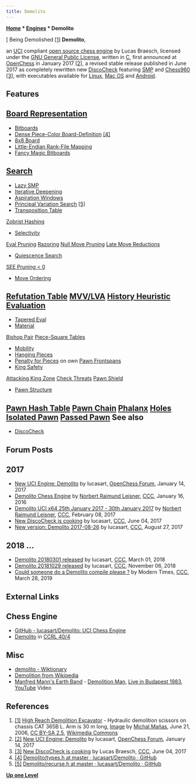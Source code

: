 ```yaml
---
title: Demolito
---
```

**[Home](Home "Home") * [Engines](Engines "Engines") * Demolito**

\[ Being Demolished <a id="cite-note-1" href="#cite-ref-1">[1]</a>
**Demolito**,

an [UCI](UCI "UCI") compliant [open source chess engine](Category:Open_Source "Category:Open Source") by Lucas Braesch, licensed under the [GNU General Public License](Free_Software_Foundation#GPL "Free Software Foundation"), written in [C](C "C"), first announced at [OpenChess](Computer_Chess_Forums "Computer Chess Forums") in January 2017 <a id="cite-note-2" href="#cite-ref-2">[2]</a>, a revised stable release published in June 2017 as completely rewritten new [DiscoCheck](DiscoCheck "DiscoCheck") featuring [SMP](Parallel_Search "Parallel Search") and [Chess960](Chess960 "Chess960") <a id="cite-note-3" href="#cite-ref-3">[3]</a>, with executables available for [Linux](Linux "Linux"), [Mac OS](Mac_OS "Mac OS") and [Android](Android "Android").

## Features

## [Board Representation](Board_Representation "Board Representation")

- [Bitboards](Bitboards "Bitboards")
- [Dense Piece-Color Board-Definition](Bitboard_Board-Definition#SixTwo "Bitboard Board-Definition") <a id="cite-note-4" href="#cite-ref-4">[4]</a>
- [8x8 Board](8x8_Board "8x8 Board")
- [Little-Endian Rank-File Mapping](Square_Mapping_Considerations#LittleEndianRankFileMapping "Square Mapping Considerations")
- [Fancy Magic Bitboards](Magic_Bitboards#Fancy "Magic Bitboards")

## [Search](Search "Search")

- [Lazy SMP](Lazy_SMP "Lazy SMP")
- [Iterative Deepening](Iterative_Deepening "Iterative Deepening")
- [Aspiration Windows](Aspiration_Windows "Aspiration Windows")
- [Principal Variation Search](Principal_Variation_Search "Principal Variation Search") <a id="cite-note-5" href="#cite-ref-5">[5]</a>
- [Transposition Table](Transposition_Table "Transposition Table")

[Zobrist Hashing](Zobrist_Hashing "Zobrist Hashing")

- [Selectivity](Selectivity "Selectivity")

[Eval Pruning](Reverse_Futility_Pruning "Reverse Futility Pruning")
[Razoring](Razoring "Razoring")
[Null Move Pruning](Null_Move_Pruning "Null Move Pruning")
[Late Move Reductions](Late_Move_Reductions "Late Move Reductions")

- [Quiescence Search](Quiescence_Search "Quiescence Search")

[SEE Pruning \< 0](SEE_-_The_Swap_Algorithm "SEE - The Swap Algorithm")

- [Move Ordering](Move_Ordering "Move Ordering")

## [Refutation Table](Refutation_Table "Refutation Table") [MVV/LVA](MVV-LVA "MVV-LVA") [History Heuristic](History_Heuristic "History Heuristic") [Evaluation](Evaluation "Evaluation")

- [Tapered Eval](Tapered_Eval "Tapered Eval")
- [Material](Material "Material")

[Bishop Pair](Bishop_Pair "Bishop Pair")
[Piece-Square Tables](Piece-Square_Tables "Piece-Square Tables")

- [Mobility](Mobility "Mobility")
- [Hanging Pieces](Hanging_Piece "Hanging Piece")
- [Penalty for Pieces](Evaluation_of_Pieces "Evaluation of Pieces") on own [Pawn Frontspans](Pawn_Spans "Pawn Spans")
- [King Safety](King_Safety "King Safety")

[Attacking King Zone](King_Safety#Attacking "King Safety")
[Check Threats](King_Pattern#VulnerableOnDistantChecks "King Pattern")
[Pawn Shield](King_Safety#PawnShield "King Safety")

- [Pawn Structure](Pawn_Structure "Pawn Structure")

## [Pawn Hash Table](Pawn_Hash_Table "Pawn Hash Table") [Pawn Chain](</Defended_Pawns_(Bitboards)> "Defended Pawns (Bitboards)") [Phalanx](</Duo_Trio_Quart_(Bitboards)> "Duo Trio Quart (Bitboards)") [Holes](Holes "Holes") [Isolated Pawn](Isolated_Pawn "Isolated Pawn") [Passed Pawn](Passed_Pawn "Passed Pawn") See also

- [DiscoCheck](DiscoCheck "DiscoCheck")

## Forum Posts

## 2017

- [New UCI Engine: Demolito](http://www.open-chess.org/viewtopic.php?f=7&t=3069) by lucasart, [OpenChess Forum](Computer_Chess_Forums "Computer Chess Forums"), January 14, 2017
- [Demolito Chess Engine](http://www.talkchess.com/forum/viewtopic.php?t=60191) by [Norbert Raimund Leisner](Norbert_Raimund_Leisner "Norbert Raimund Leisner"), [CCC](CCC "CCC"), January 16, 2016
- [Demolito UCI x64 25th January 2017 - 30th January 2017](http://www.talkchess.com/forum/viewtopic.php?t=63093) by [Norbert Raimund Leisner](Norbert_Raimund_Leisner "Norbert Raimund Leisner"), [CCC](CCC "CCC"), February 08, 2017
- [New DiscoCheck is cooking](http://www.talkchess.com/forum/viewtopic.php?t=64173) by lucasart, [CCC](CCC "CCC"), June 04, 2017
- [New version: Demolito 2017-08-26](http://www.talkchess.com/forum/viewtopic.php?t=65004) by lucasart, [CCC](CCC "CCC"), August 27, 2017

## 2018 ...

- [Demolito 20180301 released](http://www.talkchess.com/forum/viewtopic.php?t=66715) by lucasart, [CCC](CCC "CCC"), March 01, 2018
- [Demolito 20181029 released](http://www.talkchess.com/forum3/viewtopic.php?f=2&t=68845) by lucasart, [CCC](CCC "CCC"), November 06, 2018
- [Could someone do a Demolito compile please ?](http://www.talkchess.com/forum3/viewtopic.php?f=7&t=70340) by Modern Times, [CCC](CCC "CCC"), March 28, 2019

## External Links

## Chess Engine

- [GitHub - lucasart/Demolito: UCI Chess Engine](https://github.com/lucasart/Demolito)
- [Demolito](http://www.computerchess.org.uk/ccrl/404/cgi/compare_engines.cgi?family=Demolito&print=Rating+list&print=Results+table&print=LOS+table&print=Ponder+hit+table&print=Eval+difference+table&print=Comopp+gamenum+table&print=Overlap+table&print=Score+with+common+opponents) in [CCRL 40/4](CCRL "CCRL")

## Misc

- [demolito - Wiktionary](https://en.wiktionary.org/wiki/demolito)
- [Demolition from Wikipedia](https://en.wikipedia.org/wiki/Demolition)
- [Manfred Mann's Earth Band](Category:Manfred_Mann%27s_Earth_Band "Category:Manfred Mann's Earth Band") - [Demolition Man](https://en.wikipedia.org/wiki/Demolition_Man_%28song%29), [Live in Budapest 1983](https://en.wikipedia.org/wiki/Budapest_Live), [YouTube](https://en.wikipedia.org/wiki/YouTube) Video

## References

1. <a id="cite-ref-1" href="#cite-note-1">[1]</a> [High Reach Demolition Excavator](https://en.wikipedia.org/wiki/Long_reach_excavator) - Hydraulic demolition scissors on chassis CAT 365B L. Arm is 30 m long, [Image](https://commons.wikimedia.org/wiki/File:Hydraulicke_demolicni_nuzky_na_podvozku_CAT_330.jpg) by [Michal Maňas](https://commons.wikimedia.org/wiki/User:Snek01), June 21, 2006, [CC BY-SA 2.5](https://creativecommons.org/licenses/by-sa/2.5/deed.en), [Wikimedia Commons](https://en.wikipedia.org/wiki/Wikimedia_Commons)
1. <a id="cite-ref-2" href="#cite-note-2">[2]</a> [New UCI Engine: Demolito](http://www.open-chess.org/viewtopic.php?f=7&t=3069) by lucasart, [OpenChess Forum](Computer_Chess_Forums "Computer Chess Forums"), January 14, 2017
1. <a id="cite-ref-3" href="#cite-note-3">[3]</a> [New DiscoCheck is cooking](http://www.talkchess.com/forum/viewtopic.php?t=64173) by Lucas Braesch, [CCC](CCC "CCC"), June 04, 2017
1. <a id="cite-ref-4" href="#cite-note-4">[4]</a> [Demolito/types.h at master · lucasart/Demolito · GitHub](https://github.com/lucasart/Demolito/blob/master/src/types.h)
1. <a id="cite-ref-5" href="#cite-note-5">[5]</a> [Demolito/recurse.h at master · lucasart/Demolito · GitHub](https://github.com/lucasart/Demolito/blob/master/src/recurse.h)

**[Up one Level](Engines "Engines")**

